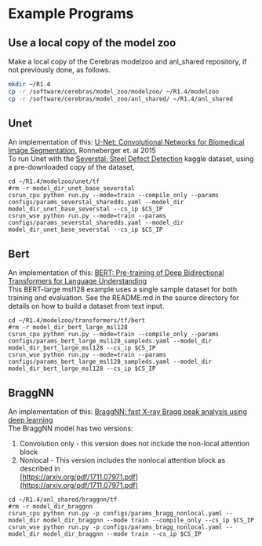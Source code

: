 # Example Programs

## Use a local copy of the model zoo
Make a local copy of the Cerebras modelzoo and anl_shared repository, if not previously done, as follows.

```bash
mkdir ~/R1.4
cp -r /software/cerebras/model_zoo/modelzoo/ ~/R1.4/modelzoo
cp -r /software/cerebras/model_zoo/anl_shared/ ~/R1.4/anl_shared
```


## Unet
An implementation of this: [U-Net: Convolutional Networks for Biomedical Image Segmentation](https://arxiv.org/pdf/1505.04597.pdf), Ronneberger et.  al 2015<br>
To run Unet with the <a href="https://www.kaggle.com/c/severstal-steel-defect-detection">Severstal: Steel Defect Detection</a> kaggle dataset, using a pre-downloaded copy of the dataset,

```console
cd ~/R1.4/modelzoo/unet/tf
#rm -r model_dir_unet_base_severstal
csrun_cpu python run.py --mode=train --compile_only --params configs/params_severstal_sharedds.yaml --model_dir model_dir_unet_base_severstal --cs_ip $CS_IP
csrun_wse python run.py --mode=train --params configs/params_severstal_sharedds.yaml --model_dir model_dir_unet_base_severstal --cs_ip $CS_IP
```
## Bert
An implementation of this: [BERT: Pre-training of Deep Bidirectional Transformers for Language Understanding](https://arxiv.org/abs/1810.04805)<br>
This BERT-large msl128 example uses a single sample dataset for both training and evaluation. See the README.md in the source directory for details on how to build a dataset from text input.
```console
cd ~/R1.4/modelzoo/transformers/tf/bert
#rm -r model_dir_bert_large_msl128
csrun_cpu python run.py --mode=train --compile_only --params configs/params_bert_large_msl128_sampleds.yaml --model_dir model_dir_bert_large_msl128 --cs_ip $CS_IP
csrun_wse python run.py --mode=train --params configs/params_bert_large_msl128_sampleds.yaml --model_dir model_dir_bert_large_msl128 --cs_ip $CS_IP
```

## BraggNN
An implementation of this: [BraggNN: fast X-ray Bragg peak analysis using deep
learning](https://journals.iucr.org/m/issues/2022/01/00/fs5198/fs5198.pdf)<br>
The BraggNN model has two versions:<br>
1) Convolution only - this version does not include the non-local attention block<br>
2) Nonlocal - This version includes the nonlocal attention block as described in  <br>
[https://arxiv.org/pdf/1711.07971.pdf](https://arxiv.org/pdf/1711.07971.pdf)

```console
cd ~/R1.4/anl_shared/braggnn/tf
#rm -r model_dir_braggnn
csrun_cpu python run.py -p configs/params_bragg_nonlocal.yaml --model_dir model_dir_braggnn --mode train --compile_only --cs_ip $CS_IP
csrun_wse python run.py -p configs/params_bragg_nonlocal.yaml --model_dir model_dir_braggnn --mode train --cs_ip $CS_IP
```


